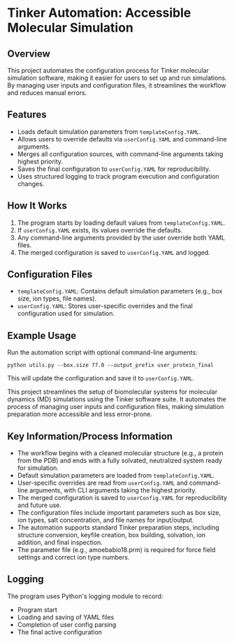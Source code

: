 
# Tinker Automation: Accessible Molecular Simulation

## Overview
This project automates the configuration process for Tinker molecular simulation software, making it easier for users to set up and run simulations. By managing user inputs and configuration files, it streamlines the workflow and reduces manual errors.

## Features
- Loads default simulation parameters from `templateConfig.YAML`.
- Allows users to override defaults via `userConfig.YAML` and command-line arguments.
- Merges all configuration sources, with command-line arguments taking highest priority.
- Saves the final configuration to `userConfig.YAML` for reproducibility.
- Uses structured logging to track program execution and configuration changes.

## How It Works
1. The program starts by loading default values from `templateConfig.YAML`.
2. If `userConfig.YAML` exists, its values override the defaults.
3. Any command-line arguments provided by the user override both YAML files.
4. The merged configuration is saved to `userConfig.YAML` and logged.

## Configuration Files
- `templateConfig.YAML`: Contains default simulation parameters (e.g., box size, ion types, file names).
- `userConfig.YAML`: Stores user-specific overrides and the final configuration used for simulation.

## Example Usage
Run the automation script with optional command-line arguments:

    python utils.py --box.size 77.0 --output_prefix user_protein_final

This will update the configuration and save it to `userConfig.YAML`.

This project streamlines the setup of biomolecular systems for molecular dynamics (MD) simulations using the Tinker software suite. It automates the process of managing user inputs and configuration files, making simulation preparation more accessible and less error-prone.

## Key Information/Process Information
- The workflow begins with a cleaned molecular structure (e.g., a protein from the PDB) and ends with a fully solvated, neutralized system ready for simulation.
- Default simulation parameters are loaded from `templateConfig.YAML`.
- User-specific overrides are read from `userConfig.YAML` and command-line arguments, with CLI arguments taking the highest priority.
- The merged configuration is saved to `userConfig.YAML` for reproducibility and future use.
- The configuration files include important parameters such as box size, ion types, salt concentration, and file names for input/output.
- The automation supports standard Tinker preparation steps, including structure conversion, keyfile creation, box building, solvation, ion addition, and final inspection.
- The parameter file (e.g., amoebabio18.prm) is required for force field settings and correct ion type numbers.

## Logging
The program uses Python's logging module to record:
- Program start
- Loading and saving of YAML files
- Completion of user config parsing
- The final active configuration
